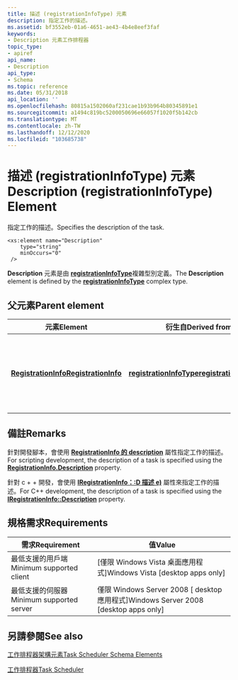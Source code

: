 ```yaml
---
title: 描述 (registrationInfoType) 元素
description: 指定工作的描述。
ms.assetid: bf3552eb-01a6-4651-ae43-4b4e8eef3faf
keywords:
- Description 元素工作排程器
topic_type:
- apiref
api_name:
- Description
api_type:
- Schema
ms.topic: reference
ms.date: 05/31/2018
api_location: ''
ms.openlocfilehash: 80815a1502060af231cae1b93b964b80345891e1
ms.sourcegitcommit: a1494c819bc5200050696e66057f1020f5b142cb
ms.translationtype: MT
ms.contentlocale: zh-TW
ms.lasthandoff: 12/12/2020
ms.locfileid: "103685738"
---
```

# <a name="description-registrationinfotype-element"></a><span data-ttu-id="620c5-104">描述 (registrationInfoType) 元素</span><span class="sxs-lookup"><span data-stu-id="620c5-104">Description (registrationInfoType) Element</span></span>

<span data-ttu-id="620c5-105">指定工作的描述。</span><span class="sxs-lookup"><span data-stu-id="620c5-105">Specifies the description of the task.</span></span>

``` syntax
<xs:element name="Description"
    type="string"
    minOccurs="0"
 />
```

<span data-ttu-id="620c5-106">**Description** 元素是由 [**registrationInfoType**](taskschedulerschema-registrationinfotype-complextype.md)複雜型別定義。</span><span class="sxs-lookup"><span data-stu-id="620c5-106">The **Description** element is defined by the [**registrationInfoType**](taskschedulerschema-registrationinfotype-complextype.md) complex type.</span></span>

## <a name="parent-element"></a><span data-ttu-id="620c5-107">父元素</span><span class="sxs-lookup"><span data-stu-id="620c5-107">Parent element</span></span>



| <span data-ttu-id="620c5-108">元素</span><span class="sxs-lookup"><span data-stu-id="620c5-108">Element</span></span>                                                                           | <span data-ttu-id="620c5-109">衍生自</span><span class="sxs-lookup"><span data-stu-id="620c5-109">Derived from</span></span>                                                                         | <span data-ttu-id="620c5-110">Description</span><span class="sxs-lookup"><span data-stu-id="620c5-110">Description</span></span>                                                                                                                         |
|-----------------------------------------------------------------------------------|--------------------------------------------------------------------------------------|-------------------------------------------------------------------------------------------------------------------------------------|
| [<span data-ttu-id="620c5-111">**RegistrationInfo**</span><span class="sxs-lookup"><span data-stu-id="620c5-111">**RegistrationInfo**</span></span>](taskschedulerschema-registrationinfo-tasktype-element.md) | [<span data-ttu-id="620c5-112">**registrationInfoType**</span><span class="sxs-lookup"><span data-stu-id="620c5-112">**registrationInfoType**</span></span>](taskschedulerschema-registrationinfotype-complextype.md) | <span data-ttu-id="620c5-113">指定工作的系統管理資訊，例如工作的作者以及註冊工作的日期。</span><span class="sxs-lookup"><span data-stu-id="620c5-113">Specifies administrative information about the task, such as the author of the task and the date the task is registered.</span></span><br/> |



## <a name="remarks"></a><span data-ttu-id="620c5-114">備註</span><span class="sxs-lookup"><span data-stu-id="620c5-114">Remarks</span></span>

<span data-ttu-id="620c5-115">針對開發腳本，會使用 [**RegistrationInfo 的 description**](registrationinfo-description.md) 屬性指定工作的描述。</span><span class="sxs-lookup"><span data-stu-id="620c5-115">For scripting development, the description of a task is specified using the [**RegistrationInfo.Description**](registrationinfo-description.md) property.</span></span>

<span data-ttu-id="620c5-116">針對 c + + 開發，會使用 [**IRegistrationInfo：:D 描述 e)**](/windows/desktop/api/taskschd/nf-taskschd-iregistrationinfo-get_description) 屬性來指定工作的描述。</span><span class="sxs-lookup"><span data-stu-id="620c5-116">For C++ development, the description of a task is specified using the [**IRegistrationInfo::Description**](/windows/desktop/api/taskschd/nf-taskschd-iregistrationinfo-get_description) property.</span></span>

## <a name="requirements"></a><span data-ttu-id="620c5-117">規格需求</span><span class="sxs-lookup"><span data-stu-id="620c5-117">Requirements</span></span>



| <span data-ttu-id="620c5-118">需求</span><span class="sxs-lookup"><span data-stu-id="620c5-118">Requirement</span></span> | <span data-ttu-id="620c5-119">值</span><span class="sxs-lookup"><span data-stu-id="620c5-119">Value</span></span> |
|-------------------------------------|------------------------------------------------------|
| <span data-ttu-id="620c5-120">最低支援的用戶端</span><span class="sxs-lookup"><span data-stu-id="620c5-120">Minimum supported client</span></span><br/> | <span data-ttu-id="620c5-121">\[僅限 Windows Vista 桌面應用程式\]</span><span class="sxs-lookup"><span data-stu-id="620c5-121">Windows Vista \[desktop apps only\]</span></span><br/>       |
| <span data-ttu-id="620c5-122">最低支援的伺服器</span><span class="sxs-lookup"><span data-stu-id="620c5-122">Minimum supported server</span></span><br/> | <span data-ttu-id="620c5-123">僅限 Windows Server 2008 \[ desktop 應用程式\]</span><span class="sxs-lookup"><span data-stu-id="620c5-123">Windows Server 2008 \[desktop apps only\]</span></span><br/> |



## <a name="see-also"></a><span data-ttu-id="620c5-124">另請參閱</span><span class="sxs-lookup"><span data-stu-id="620c5-124">See also</span></span>

<dl> <dt>

[<span data-ttu-id="620c5-125">工作排程器架構元素</span><span class="sxs-lookup"><span data-stu-id="620c5-125">Task Scheduler Schema Elements</span></span>](task-scheduler-schema-elements.md)
</dt> <dt>

[<span data-ttu-id="620c5-126">工作排程器</span><span class="sxs-lookup"><span data-stu-id="620c5-126">Task Scheduler</span></span>](task-scheduler-start-page.md)
</dt> </dl>

 

 





